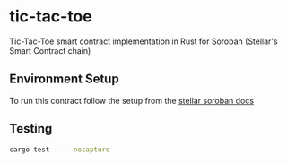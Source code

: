 # tic-tac-toe
Tic-Tac-Toe smart contract implementation in Rust for Soroban (Stellar's Smart Contract chain)

## Environment Setup

To run this contract follow the setup from the [stellar soroban docs](https://soroban.stellar.org/docs/getting-started/setup)

## Testing

```bash
cargo test -- --nocapture
```


